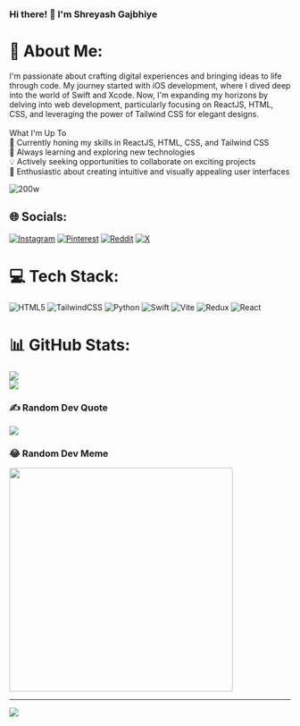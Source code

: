 ### Hi there! 👋 I'm Shreyash Gajbhiye

# 💫 About Me:
I'm passionate about crafting digital experiences and bringing ideas to life through code. My journey started with iOS development, where I dived deep into the world of Swift and Xcode. Now, I'm expanding my horizons by delving into web development, particularly focusing on ReactJS, HTML, CSS, and leveraging the power of Tailwind CSS for elegant designs.<br><br>What I'm Up To<br>📱 Currently honing my skills in ReactJS, HTML, CSS, and Tailwind CSS<br>🌱 Always learning and exploring new technologies<br>💡 Actively seeking opportunities to collaborate on exciting projects<br>🎨 Enthusiastic about creating intuitive and visually appealing user interfaces

![200w](https://github.com/bytesizedshrey/bytesizedshrey/assets/110947127/cda334ae-0012-4497-9760-fab6e3052927)

## 🌐 Socials:
[![Instagram](https://img.shields.io/badge/Instagram-%23E4405F.svg?logo=Instagram&logoColor=white)](https://instagram.com/bytesizedshrey) [![Pinterest](https://img.shields.io/badge/Pinterest-%23E60023.svg?logo=Pinterest&logoColor=white)](https://pinterest.com/bytesizedshrey) [![Reddit](https://img.shields.io/badge/Reddit-%23FF4500.svg?logo=Reddit&logoColor=white)](https://reddit.com/user/bytesizedshrey) [![X](https://img.shields.io/badge/X-black.svg?logo=X&logoColor=white)](https://x.com/bytesizedshrey) 

# 💻 Tech Stack:
![HTML5](https://img.shields.io/badge/html5-%23E34F26.svg?style=for-the-badge&logo=html5&logoColor=white) ![TailwindCSS](https://img.shields.io/badge/tailwindcss-%2338B2AC.svg?style=for-the-badge&logo=tailwind-css&logoColor=white) ![Python](https://img.shields.io/badge/python-3670A0?style=for-the-badge&logo=python&logoColor=ffdd54) ![Swift](https://img.shields.io/badge/swift-F54A2A?style=for-the-badge&logo=swift&logoColor=white) ![Vite](https://img.shields.io/badge/vite-%23646CFF.svg?style=for-the-badge&logo=vite&logoColor=white) ![Redux](https://img.shields.io/badge/redux-%23593d88.svg?style=for-the-badge&logo=redux&logoColor=white) ![React](https://img.shields.io/badge/react-%2320232a.svg?style=for-the-badge&logo=react&logoColor=%2361DAFB)
# 📊 GitHub Stats:
![](https://github-readme-streak-stats.herokuapp.com/?user=bytesizedshrey&theme=dark&hide_border=false)<br/>
![](https://github-readme-stats.vercel.app/api/top-langs/?username=bytesizedshrey&theme=dark&hide_border=false&include_all_commits=false&count_private=false&layout=compact)

### ✍️ Random Dev Quote
![](https://quotes-github-readme.vercel.app/api?type=vetical&theme=tokyonight)


### 😂 Random Dev Meme
<img src='https://randommeme-five.vercel.app/' style="height: 400px;"/>

---
[![](https://visitcount.itsvg.in/api?id=bytesizedshrey&icon=2&color=9)](https://visitcount.itsvg.in)

<!-- Proudly created with GPRM ( https://gprm.itsvg.in ) -->
